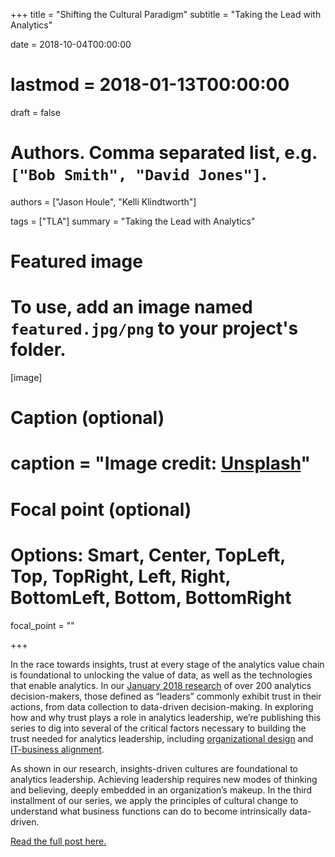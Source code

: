 +++
title = "Shifting the Cultural Paradigm"
subtitle = "Taking the Lead with Analytics"

date = 2018-10-04T00:00:00
# lastmod = 2018-01-13T00:00:00
draft = false

# Authors. Comma separated list, e.g. `["Bob Smith", "David Jones"]`.
authors = ["Jason Houle", "Kelli Klindtworth"]

tags = ["TLA"]
summary = "Taking the Lead with Analytics"

# Featured image
# To use, add an image named `featured.jpg/png` to your project's folder. 
[image]
  # Caption (optional)
  # caption = "Image credit: [**Unsplash**](https://unsplash.com/photos/CpkOjOcXdUY)"

  # Focal point (optional)
  # Options: Smart, Center, TopLeft, Top, TopRight, Left, Right, BottomLeft, Bottom, BottomRight
  focal_point = ""

+++

In the race towards insights, trust at every stage of the analytics value chain is foundational to unlocking the value of data, as well as the technologies that enable analytics. In our [January 2018 research](../../../publication/tla/) of over 200 analytics decision-makers, those defined as “leaders” commonly exhibit trust in their actions, from data collection to data-driven decision-making. In exploring how and why trust plays a role in analytics leadership, we’re publishing this series to dig into several of the critical factors necessary to building the trust needed for analytics leadership, including [organizational design](../../tla1/tla1) and [IT-business alignment](../../tla2/tla2).

As shown in our research, insights-driven cultures are foundational to analytics leadership. Achieving leadership requires new modes of thinking and believing, deeply embedded in an organization’s makeup. In the third installment of our series, we apply the principles of cultural change to understand what business functions can do to become intrinsically data-driven.

[Read the full post here.](http://blog.northhighland.com/taking-the-lead-with-analytics-shifting-the-cultural-paradigm/)

